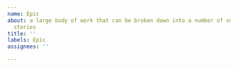 ```yaml
---
name: Epic
about: a large body of work that can be broken down into a number of smaller user
  stories
title: ''
labels: Epic
assignees: ''

---
```



